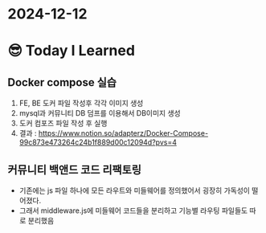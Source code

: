 # 2024-12-12

# :sunglasses: Today I Learned

## Docker compose 실습
1. FE, BE 도커 파일 작성후 각각 이미지 생성
2. mysql과 커뮤니티 DB 덤프를 이용해서 DB이미지 생성
3. 도커 컴포즈 파일 작성 후 실행
4. 결과 : https://www.notion.so/adapterz/Docker-Compose-99c873e473264c24b1f889d00c12094d?pvs=4

## 커뮤니티 백앤드 코드 리팩토링
- 기존에는 js 파일 하나에 모든 라우트와 미들웨어를 정의했어서 굉장히 가독성이 떨어졌다.
- 그래서 middleware.js에 미들웨어 코드들을 분리하고 기능별 라우팅 파일들도 따로 분리했음
